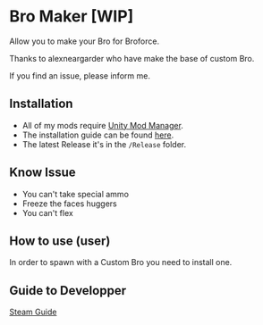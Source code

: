 # Bro Maker [WIP]

 Allow you to make your Bro for Broforce.

 Thanks to alexneargarder who have make the base of custom Bro.

 If you find an issue, please inform me.

## Installation

* All of my mods require [Unity Mod Manager](https://www.nexusmods.com/site/mods/21).  
* The installation guide can be found [here](https://steamcommunity.com/sharedfiles/filedetails/?id=2434812447).  
* The latest Release it's in the `/Release` folder.

## Know Issue

* You can't take special ammo
* Freeze the faces huggers
* You can't flex

## How to use (user)

 In order to spawn with a Custom Bro you need to install one.

## Guide to Developper

 [Steam Guide](https://steamcommunity.com/sharedfiles/filedetails/?id=2738232988)
